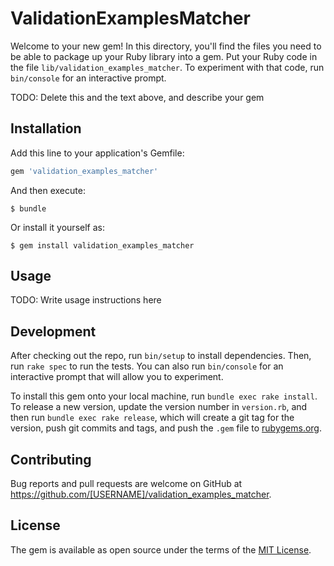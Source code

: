 # ValidationExamplesMatcher

Welcome to your new gem! In this directory, you'll find the files you need to be able to package up your Ruby library into a gem. Put your Ruby code in the file `lib/validation_examples_matcher`. To experiment with that code, run `bin/console` for an interactive prompt.

TODO: Delete this and the text above, and describe your gem

## Installation

Add this line to your application's Gemfile:

```ruby
gem 'validation_examples_matcher'
```

And then execute:

    $ bundle

Or install it yourself as:

    $ gem install validation_examples_matcher

## Usage

TODO: Write usage instructions here

## Development

After checking out the repo, run `bin/setup` to install dependencies. Then, run `rake spec` to run the tests. You can also run `bin/console` for an interactive prompt that will allow you to experiment.

To install this gem onto your local machine, run `bundle exec rake install`. To release a new version, update the version number in `version.rb`, and then run `bundle exec rake release`, which will create a git tag for the version, push git commits and tags, and push the `.gem` file to [rubygems.org](https://rubygems.org).

## Contributing

Bug reports and pull requests are welcome on GitHub at https://github.com/[USERNAME]/validation_examples_matcher.


## License

The gem is available as open source under the terms of the [MIT License](http://opensource.org/licenses/MIT).

